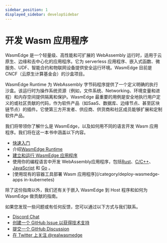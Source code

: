 ```yaml
---
sidebar_position: 1
displayed_sidebar: developSidebar
---
```


# 开发 Wasm 应用程序



WasmEdge 是一个轻量级、高性能和可扩展的 WebAssembly 运行时，适用于云原生、边缘和去中心化的应用程序。它为 serverless 应用程序、嵌入式函数、微服务、UDF、智能合约和物联网设备提供安全运行环境。WasmEdge 目前是 CNCF（云原生计算基金会）的沙盒项目。

WasmEdge Runtime 为 WebAssembly 字节码程序提供了一个定义明确的执行沙盒。该运行时为操作系统资源（例如，文件系统、Networking、环境变量和进程）和内存空间提供隔离和保护。WasmEdge 最重要的用例是安全地执行用户定义的或社区贡献的代码，作为软件产品（如SaaS、数据库、边缘节点、甚至区块链节点）的插件。它使第三方开发者、供应商、供货商和社区成员能够扩展和定制软件产品。

我们将带领你了解什么是 WasmEdge，以及如何用不同的语言开发 Wasm 应用程序。我们将在这一本书中涵盖以下内容。

* [快速入门](/category/getting-started-with-wasmEdge)
* 介绍[WasmEdge Runtime](/category/what-is-wasmedge)
* [建立和运行 WasmEdge 应用程序](/category/building-and-running-wasmedge-apps)
* 使用你的编程语言中开发 WebAssembly应用程序，包括[Rust](/category/develop-wasm-apps-in-rust)、[C/C++](/category/develop-wasm-apps-in-cc)、[JavaScript](/category/develop-wasm-apps-in-javascript) 和 [Go](/category/develop-wasm-apps-in-go) 。
* [使用现有的容器工具部署 Wasm 应用程序](/category/deploy-wasmedge-apps in-kubernetes)


除了这份指南以外，我们还有关于嵌入 WasmEdge 到 Host 程序和如何为 WasmEdge 做贡献的指南。


如果您发现一些问题或有任何反馈，您可以通过以下方式与我们联系。

* [Discord Chat](https://discord.gg/U4B5sFTkFc)
* [创建一个 GitHub Issue 以获得技术支持](https://github.com/WasmEdge/WasmEdge/issues)
* [提交一个 GitHub Discussion](https://github.com/WasmEdge/WasmEdge/discussions)
* [在 Twitter 上关注 @realwasmedge](https://twitter.com/realwasmedge)

